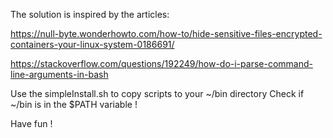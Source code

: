 The solution is inspired by the articles:

https://null-byte.wonderhowto.com/how-to/hide-sensitive-files-encrypted-containers-your-linux-system-0186691/

https://stackoverflow.com/questions/192249/how-do-i-parse-command-line-arguments-in-bash

Use the simpleInstall.sh to copy scripts to your ~/bin directory
Check if ~/bin is in the $PATH variable !

Have fun !
